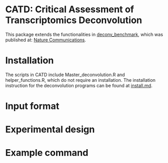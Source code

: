 # CATD: Critical Assessment of Transcriptomics Deconvolution

This package extends the functionalities in [deconv_benchmark](https://github.com/favilaco/deconv_benchmark), which was published at: [Nature Communications](https://doi.org/10.1038/s41467-020-19015-1). 

# Installation
The scripts in CATD include Master_deconvolution.R and helper_functions.R, which do not require an installation. 
The installation instruction for the deconvolution programs can be found at [install.md](https://github.com/Functional-Genomics/CATD/blob/main/install.md). 

# Input format

# Experimental design


# Example command

# 


